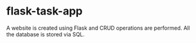# flask-task-app
A website is created using Flask and CRUD operations are performed. All the database is stored via SQL.
